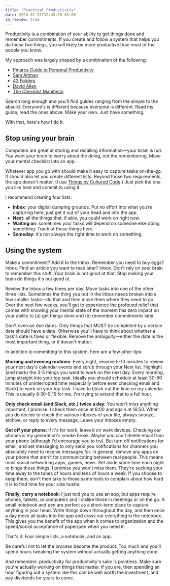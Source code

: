 ```yaml
---
title: "Practical Productivity"
date: 2020-02-01T18:45:10-05:00
in_review: true
---
```


Productivity is a combination of your ability to get things done and remember commitments. If you create and follow a system that helps you do these two things, you will likely be more productive than most of the people you know. 

My approach was largely shaped by a combination of the following: 

- [Pmarca Guide to Personal Productivity](https://pmarchive.com/guide_to_personal_productivity.html) 
- [Sam Altman](https://blog.samaltman.com/productivity) 
- [43 Folders](http://www.43folders.com/) 
- [David Allen](https://gettingthingsdone.com/) 
- [The Checklist Manifesto](http://atulgawande.com/book/the-checklist-manifesto/) 

Search long enough and you'll find guides ranging from the simple to the absurd. Everyone's is different because everyone is different. Read my guide, read the ones above. Make your own. Just have something. 

With that, here's how I do it. 

## Stop using your brain

Computers are great at storing and recalling information—your brain is not. You want your brain to worry about the doing, not the remembering.  Move your mental checklist into an app. 

Whatever app you go with should make it easy to capture tasks on-the-go. It should also let you create different lists. Beyond those two requirements, the app doesn't matter. (I use [Things by Cultured Code][things].) Just pick the one you like best and commit to using it. 

[things]: https://culturedcode.com/things/

I recommend creating four lists: 

- **Inbox**: your digital dumping grounds. Put no effort into what you’re capturing here, just get it out of your head and into the app. 
- **Next**: all the things that, if able, you could work on right now.
- **Waiting on**: sometimes your tasks will depend on someone else doing something. Track of those things here.
- **Someday**: it's not always the right time to work on something.

## Using the system 

Make a commitment? Add it to the Inbox. Remember you need to buy eggs? Inbox. Find an article you want to read later? Inbox. Don't rely on your brain to remember this stuff. Your brain is not good at that. Stop making your brain do things it's not good at. 

Review the Inbox a few times per day. Move tasks into one of the other three lists. Sometimes the thing you put in the Inbox needs broken into a few smaller tasks—do that and then move them where they need to go. Over the next few weeks, you’ll get to experience the profound relief that comes with knowing your mental state of the moment has zero impact on your ability to (a) get things done and (b) remember commitments later. 

Don't overuse due dates. Only things that MUST be completed by a certain date should have a date. Otherwise you'll have to think about whether a task's date is fixed or flexible. Remove the ambiguity—either the date is the most important thing, or it doesn't matter.

In addition to committing to this system, here are a few other tips: 

**Morning and evening routines**: Every night, reserve 5-10 minutes to review your next day's calendar events and scrub through your Next list. Highlight (and mark) the 3-5 things you want to work on the next day. Every morning, jump straight into your top task. Ideally you should schedule at least 30-60 minutes of uninterrupted time (especially before even checking email and Slack) to work on your top task. I have to block out the time on my calendar. This is usually 8:30-9:15 for me. I'm trying to extend that to a full hour.

**Only check email (and Slack, etc.) twice a day**: You won't miss anything important, I promise. I check them once at 9:00 and again at 16:50. When you do decide to check the various inboxes of your life, always snooze, archive, or reply to every message. Leave your inboxes empty. 

**Get off your phone**: If it's for work, leave it on work devices. Checking our phones is my generation's smoke break. Maybe you can't delete email from your phone (although I'd encourage you to try). But turn off notifications for email, and set messaging to only send you notifications for channels you absolutely need to receive messages for. In general, remove any apps on your phone that aren't for communicating between real people. This means most social networking apps, games, news. Set aside some time each night to binge those things. I promise you won't miss them. They're sucking your time away to the tunes of hours and tens of hours a week. If you choose to keep them, don't then take to those same tools to complain about how hard it is to find time for your side hustle.

**Finally, carry a notebook**: I just told you to use an app, but apps require phones, tablets, or computers and I dislike those in meetings or on the go. A small notebook and pen are perfect as a short-term place to capture anything in your head. Write things down throughout the day, and then once a day move all tasks into the app and cross out everything in the notebook. This gives you the benefit of the app when it comes to organization and the speed/social acceptance of paper/pen when you need it.


That's it. Four simple lists, a notebook, and an app. 

Be careful not to let the process become the product. Too much and you'll spend hours tweaking the system without actually getting anything done. 

And remember: productivity for productivity's sake is pointless. Make sure you're actually working on things that matter. If you are, then spending an hour figuring out a system like this can be well worth the investment, and pay dividends for years to come. 